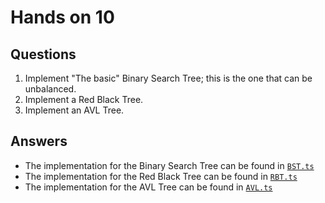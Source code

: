 # Hands on 10

## Questions

1. Implement "The basic" Binary Search Tree; this is the one that can be unbalanced.
2. Implement a Red Black Tree.
3. Implement an AVL Tree.

## Answers
- The implementation for the Binary Search Tree can be found in [`BST.ts`](BST.ts)
- The implementation for the Red Black Tree can be found in [`RBT.ts`](RBT.ts)
- The implementation for the AVL Tree can be found in [`AVL.ts`](AVL.ts)
